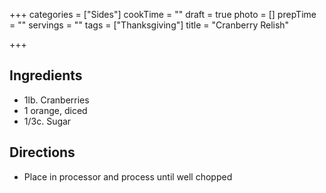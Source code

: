 +++
categories = ["Sides"]
cookTime = ""
draft = true
photo = []
prepTime = ""
servings = ""
tags = ["Thanksgiving"]
title = "Cranberry Relish"

+++
## Ingredients
- 1lb. Cranberries
- 1 orange, diced
- 1/3c. Sugar

## Directions
- Place in processor and process until well chopped